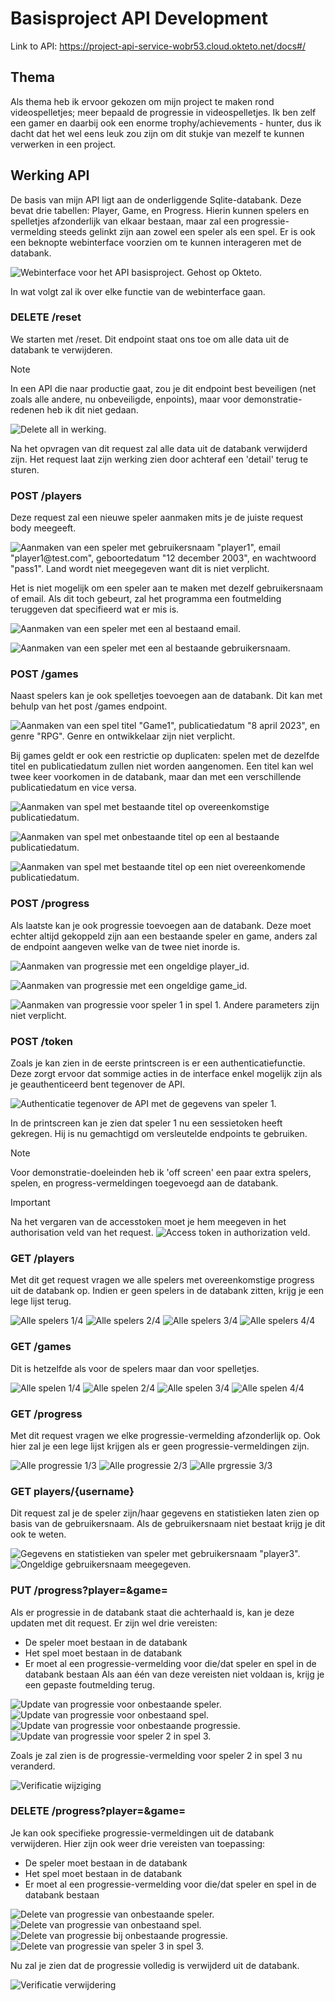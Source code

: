 # Basisproject API Development

Link to API: https://project-api-service-wobr53.cloud.okteto.net/docs#/

## Thema
Als thema heb ik ervoor gekozen om mijn project te maken rond videospelletjes; meer bepaald de progressie in videospelletjes. Ik ben zelf een gamer en daarbij ook een enorme trophy/achievements - hunter, dus ik dacht dat het wel eens leuk zou zijn om dit stukje van mezelf te kunnen verwerken in een project.

## Werking API
De basis van mijn API ligt aan de onderliggende Sqlite-databank. Deze bevat drie tabellen: Player, Game, en Progress. Hierin kunnen spelers en spelletjes afzonderlijk van elkaar bestaan, maar zal een progressie-vermelding steeds gelinkt zijn aan zowel een speler als een spel.
Er is ook een beknopte webinterface voorzien om te kunnen interageren met de databank.

![Webinterface voor het API basisproject. Gehost op Okteto.](https://github.com/wobr53/apidev-project/assets/113974538/0e64a8e7-892e-43a3-9974-17384d04025f)

In wat volgt zal ik over elke functie van de webinterface gaan.

### DELETE /reset
We starten met /reset. Dit endpoint staat ons toe om alle data uit de databank te verwijderen.

>[!NOTE]
>In een API die naar productie gaat, zou je dit endpoint best beveiligen (net zoals alle andere, nu onbeveiligde, enpoints), maar voor demonstratie-redenen heb ik dit niet gedaan.

![Delete all in werking.](https://github.com/wobr53/apidev-project/assets/113974538/486790b6-e3ce-4690-88a0-0f892e4c1b9c)

Na het opvragen van dit request zal alle data uit de databank verwijderd zijn. Het request laat zijn werking zien door achteraf een 'detail' terug te sturen.

### POST /players
Deze request zal een nieuwe speler aanmaken mits je de juiste request body meegeeft.

![Aanmaken van een speler met gebruikersnaam "player1", email "player1@test.com", geboortedatum "12 december 2003", en wachtwoord "pass1". Land wordt niet meegegeven want dit is niet verplicht.](https://github.com/wobr53/apidev-project/assets/113974538/793f5c76-def1-45d2-a042-1d0c2ee437d5)

Het is niet mogelijk om een speler aan te maken met dezelf gebruikersnaam of email. Als dit toch gebeurt, zal het programma een foutmelding teruggeven dat specifieerd wat er mis is.

![Aanmaken van een speler met een al bestaand email.](https://github.com/wobr53/apidev-project/assets/113974538/b556597e-2053-4b00-b748-ebedf305f390)

![Aanmaken van een speler met een al bestaande gebruikersnaam.](https://github.com/wobr53/apidev-project/assets/113974538/6f2da4d6-862f-4ba0-8530-2f36224b0098)

### POST /games
Naast spelers kan je ook spelletjes toevoegen aan de databank. Dit kan met behulp van het post /games endpoint.

![Aanmaken van een spel titel "Game1", publicatiedatum "8 april 2023", en genre "RPG". Genre en ontwikkelaar zijn niet verplicht.](https://github.com/wobr53/apidev-project/assets/113974538/46b27e38-9ecc-46dc-9e68-1c76b8f9922a)

Bij games geldt er ook een restrictie op duplicaten: spelen met de dezelfde titel en publicatiedatum zullen niet worden aangenomen. Een titel kan wel twee keer voorkomen in de databank, maar dan met een verschillende publicatiedatum en vice versa.

![Aanmaken van spel met bestaande titel op overeenkomstige publicatiedatum.](https://github.com/wobr53/apidev-project/assets/113974538/6e7e2014-1584-4405-aa5c-1cce6f593d49)

![Aanmaken van spel met onbestaande titel op een al bestaande publicatiedatum.](https://github.com/wobr53/apidev-project/assets/113974538/604d34d0-a294-4c83-92e7-88bf4b180185)

![Aanmaken van spel met bestaande titel op een niet overeenkomende publicatiedatum.](https://github.com/wobr53/apidev-project/assets/113974538/886a733f-9295-4e19-acd9-1faa34b743aa)

### POST /progress
Als laatste kan je ook progressie toevoegen aan de databank. Deze moet echter altijd gekoppeld zijn aan een bestaande speler en game, anders zal de endpoint aangeven welke van de twee niet inorde is.

![Aanmaken van progressie met een ongeldige player_id.](https://github.com/wobr53/apidev-project/assets/113974538/8051b3f4-719a-44ea-a137-c95c0f0fc86a)

![Aanmaken van progressie met een ongeldige game_id.](https://github.com/wobr53/apidev-project/assets/113974538/5016afdd-e7e8-4873-af7e-1c460acf884f)

![Aanmaken van progressie voor speler 1 in spel 1. Andere parameters zijn niet verplicht.](https://github.com/wobr53/apidev-project/assets/113974538/82015ee0-0047-4ef8-994f-7cdfabea6631)

### POST /token
Zoals je kan zien in de eerste printscreen is er een authenticatiefunctie. Deze zorgt ervoor dat sommige acties in de interface enkel mogelijk zijn als je geauthenticeerd bent tegenover de API.

![Authenticatie tegenover de API met de gegevens van speler 1.](https://github.com/wobr53/apidev-project/assets/113974538/6592c34b-8305-42e3-b303-fb549ba181e7)

In de printscreen kan je zien dat speler 1 nu een sessietoken heeft gekregen. Hij is nu gemachtigd om versleutelde endpoints te gebruiken.

>[!NOTE]
> Voor demonstratie-doeleinden heb ik 'off screen' een paar extra spelers, spelen, en progress-vermeldingen toegevoegd aan de databank.

>[!IMPORTANT]
>Na het vergaren van de accesstoken moet je hem meegeven in het authorisation veld van het request.
>![Access token in authorization veld.](https://github.com/wobr53/apidev-project/assets/113974538/30d9e319-9130-402f-98fc-a498efc22b54)

### GET /players
Met dit get request vragen we alle spelers met overeenkomstige progress uit de databank op. Indien er geen spelers in de databank zitten, krijg je een lege lijst terug.

![Alle spelers 1/4](https://github.com/wobr53/apidev-project/assets/113974538/ad118f57-9327-4212-a26d-4eadfe1b852d)
![Alle spelers 2/4](https://github.com/wobr53/apidev-project/assets/113974538/eba865ce-6241-443f-a232-372d65bdb762)
![Alle spelers 3/4](https://github.com/wobr53/apidev-project/assets/113974538/f0641aa7-8f80-44a7-9b74-709f526b7f95)
![Alle spelers 4/4](https://github.com/wobr53/apidev-project/assets/113974538/69d430ef-8822-493e-9cfa-9bc2e003d925)

### GET /games
Dit is hetzelfde als voor de spelers maar dan voor spelletjes.

![Alle spelen 1/4](https://github.com/wobr53/apidev-project/assets/113974538/d09173d8-3ef3-4b59-be9a-643d5ce69be0)
![Alle spelen 2/4](https://github.com/wobr53/apidev-project/assets/113974538/7f472eae-528a-473d-bfe9-a1a22328f618)
![Alle spelen 3/4](https://github.com/wobr53/apidev-project/assets/113974538/1db1a3e6-2804-44e8-bcc6-05e8e57bcada)
![Alle spelen 4/4](https://github.com/wobr53/apidev-project/assets/113974538/8dd77244-14b7-4690-a8ec-9f13ee8b66d9)

### GET /progress
Met dit request vragen we elke progressie-vermelding afzonderlijk op. Ook hier zal je een lege lijst krijgen als er geen progressie-vermeldingen zijn.

![Alle progressie 1/3](https://github.com/wobr53/apidev-project/assets/113974538/501a2703-8d71-409a-b430-da5ff523a38d)
![Alle progressie 2/3](https://github.com/wobr53/apidev-project/assets/113974538/3fe2cee9-9fb8-44b1-83f4-92fc1704741a)
![Alle prgressie 3/3](https://github.com/wobr53/apidev-project/assets/113974538/6d91a839-4327-4079-92d9-045d66be7e60)

### GET players/{username}
Dit request zal je de speler zijn/haar gegevens en statistieken laten zien op basis van de gebruikersnaam. Als de gebruikersnaam niet bestaat krijg je dit ook te weten.

![Gegevens en statistieken van speler met gebruikersnaam "player3".](https://github.com/wobr53/apidev-project/assets/113974538/5cd80a5d-5194-4b85-baeb-066b015d3fca)
![Ongeldige gebruikersnaam meegegeven.](https://github.com/wobr53/apidev-project/assets/113974538/67f26815-b9d7-4414-ad95-6808b2f2bb62)

### PUT /progress?player=&game=
Als er progressie in de databank staat die achterhaald is, kan je deze updaten met dit request. 
Er zijn wel drie vereisten:
+ De speler moet bestaan in de databank
+ Het spel moet bestaan in de databank
+ Er moet al een progressie-vermelding voor die/dat speler en spel in de databank bestaan
Als aan één van deze vereisten niet voldaan is, krijg je een gepaste foutmelding terug.

![Update van progressie voor onbestaande speler.](https://github.com/wobr53/apidev-project/assets/113974538/a608dc0e-94f8-4f4a-a215-08f482508147)
![Update van progressie voor onbestaand spel.](https://github.com/wobr53/apidev-project/assets/113974538/9a0bf83f-f99b-4af0-842f-17df29793c1f)
![Update van progressie voor onbestaande progressie.](https://github.com/wobr53/apidev-project/assets/113974538/d914332c-0dd2-4fa6-9fba-a73f5ce030ba)
![Update van progressie voor speler 2 in spel 3.](https://github.com/wobr53/apidev-project/assets/113974538/5e00c990-6fd0-4dfb-b6db-d277c4e9d0d1)

Zoals je zal zien is de progressie-vermelding voor speler 2 in spel 3 nu veranderd.

![Verificatie wijziging](https://github.com/wobr53/apidev-project/assets/113974538/3e1e38c6-7719-4f96-8e12-6cb30986d8aa)


### DELETE /progress?player=&game=
Je kan ook specifieke progressie-vermeldingen uit de databank verwijderen.
Hier zijn ook weer drie vereisten van toepassing:
+ De speler moet bestaan in de databank
+ Het spel moet bestaan in de databank
+ Er moet al een progressie-vermelding voor die/dat speler en spel in de databank bestaan

![Delete van progressie van onbestaande speler.](https://github.com/wobr53/apidev-project/assets/113974538/635d7b7f-8c06-4517-a895-a3bd08ba5f7b)
![Delete van progressie van onbestaand spel.](https://github.com/wobr53/apidev-project/assets/113974538/2734bbf0-2419-4a15-a1ef-08060a6e6264)
![Delete van progressie bij onbestaande progressie.](https://github.com/wobr53/apidev-project/assets/113974538/75388f0a-09e4-4f05-bd0e-4d21b15ebdc1)
![Delete van progressie van speler 3 in spel 3.](https://github.com/wobr53/apidev-project/assets/113974538/ae1e829e-911a-4a20-be6b-cb29c6209328)

Nu zal je zien dat de progressie volledig is verwijderd uit de databank.

![Verificatie verwijdering](https://github.com/wobr53/apidev-project/assets/113974538/d7b4bc51-78f2-48f4-9cf7-98b6ea198cfe)
